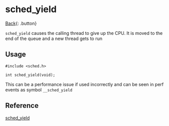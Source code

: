 # sched_yield

[Back](../index.md#kernel){: .button}

`sched_yield` causes the calling thread to give up the CPU. It is moved to the end of the queue and a new thread gets to run

## Usage

```
#include <sched.h>

int sched_yield(void);
```

This can be a performance issue if used incorrectly and can be seen in perf events as symbol `__sched_yield`

## Reference

[sched_yield](https://man7.org/linux/man-pages/man2/sched_yield.2.html)
